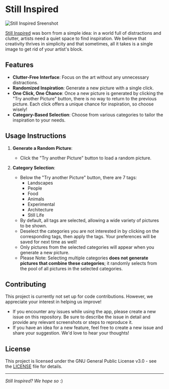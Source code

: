 # Still Inspired

![Still Inspired Sreenshot](https://github.com/user-attachments/assets/b99c0781-aa43-483f-9223-d27c7987fbb5)

[Still Inspired](https://still-inspired.vercel.app) was born from a simple idea: in a world full of distractions and clutter, artists need a quiet space to find inspiration. We believe that creativity thrives in simplicity and that sometimes, all it takes is a single image to get rid of your artist's block.


## Features

- **Clutter-Free Interface**: Focus on the art without any unnecessary distractions.
- **Randomized Inspiration**: Generate a new picture with a single click.
- **One Click, One Chance**: Once a new picture is generated by clicking the "Try another Picture" button, there is no way to return to the previous picture. Each click offers a unique chance for inspiration, so choose wisely!
- **Category-Based Selection**: Choose from various categories to tailor the inspiration to your needs.
  
## Usage Instructions


1. **Generate a Random Picture**:
    - Click the "Try another Picture" button to load a random picture.
  
2. **Category Selection**:
    - Below the "Try another Picture" button, there are 7 tags: 
      - Landscapes
      - People
      - Food
      - Animals
      - Experimental
      - Architecture
      - Still Life
    - By default, all tags are selected, allowing a wide variety of pictures to be shown.
    - Deselect the categories you are not interested in by clicking on the corresponding tags, then apply the tags. Your preferences will be saved for next time as well!
    - Only pictures from the selected categories will appear when you generate a new picture.
    - Please Note: Selecting multiple categories **does not generate pictures that combine these categories**; it randomly selects from the pool of all pictures in the selected categories.
  

## Contributing

This project is currently not set up for code contributions. However, we appreciate your interest in helping us improve!

- If you encounter any issues while using the app, please create a new issue on this repository. Be sure to describe the issue in detail and provide any relevant screenshots or steps to reproduce it.
- If you have an idea for a new feature, feel free to create a new issue and share your suggestion. We'd love to hear your thoughts!

## License

This project is licensed under the GNU General Public License v3.0 - see the [LICENSE](LICENSE) file for details.

***

*Still Inspired? We hope so* :)
